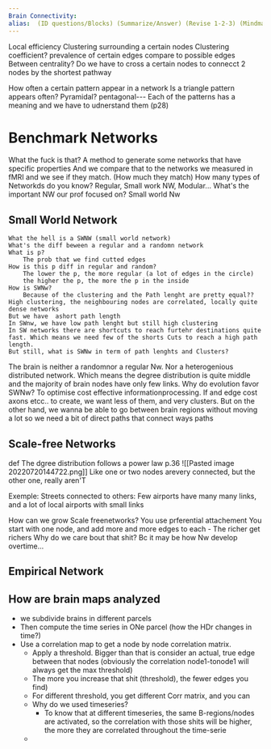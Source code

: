 ```yaml
---
Brain Connectivity: 
alias:  (ID questions/Blocks) (Summarize/Answer) (Revise 1-2-3) (Mindmap) 
---
```


Local efficiency
	Clustering surrounding a certain nodes
Clustering coefficient?
	prevalence of certain edges compare to possible edges
Between centrality?
	Do we have to cross a certain nodes to connecct 2 nodes by the shortest pathway


How often a certain pattern appear in a network
	Is a triangle pattern appears often? Pyramidal? pentagonal---
	Each of the patterns has a meaning and we have to udnerstand them (p28)

# Benchmark Networks
What the fuck is that?
	A method to generate some networks that have specific properties
	And we compare that to the networks we measured in fMRI 
	and we see if they match. (How much they match)
How many types of Networkds do you know?
	Regular, Small work NW, Modular...
What's the important NW our prof focused on?
	Small world Nw
## Small World Network
	What the hell is a SWNW (small world network)
	What's the diff beween a regular and a randomn network
	What is p?
		The prob that we find cutted edges
	How is this p diff in regular and random?
		The lower the p, the more regular (a lot of edges in the circle)
		the higher the p, the more the p in the inside
	How is SWNw?
		Because of the clustering and the Path lenght are pretty equal??
	High clustering, the neighbouring nodes are correlated, locally quite dense networks
	But we have  ashort path length
	In SWnw, we have low path lenght but still high clustering
	In SW networks there are shortcuts to reach furtehr destinations quite fast. Which means we need few of the shorts Cuts to reach a high path length.
	But still, what is SWNw in term of path lenghts and Clusters? 
The brain is neither a randomnor a regular Nw. Nor a heterogenious distributed network. Which means the degree distribution is quite middle and the majority of brain nodes have only few links. 
Why do evolution favor SWNw?
	To optimise cost effective informationprocessing. 
	If and edge cost axons etcc.. to create, we want less of them, and very clusters. But on the other hand, we wanna be able to go between brain regions without moving a lot so we need a bit of direct paths that connect ways paths

## Scale-free Networks
def
	The dgree distribution follows a power law p.36
	![[Pasted image 20220720144722.png]]
Like one or two nodes arevery connected, but the other one, really aren'T

Exemple: Streets connected to others: Few airports have many many links, and a lot of local airports with small links

How can we grow Scale freenetworks?
	You use prferential attachement
	You start with one node, and add more and more edges to each - The richer get richers
Why do we care bout that shit?
	Bc it may be how Nw develop overtime...

## Empirical Network
## How are brain maps analyzed
- we subdivide brains in different parcels
- Then compute the time series in ONe parcel (how the HDr changes in time?)
- Use a correlation map to get a node by node correlation matrix. 
	- Apply a threshold. Bigger than that is consider an actual, true edge between that nodes (obviously the correlation node1-tonode1 will always get the max threshold)
	- The more you increase that shit (threshold), the fewer edges you find)
	- For different threshold, you get different Corr matrix, and you can 
	- Why do we used timeseries?
		- To know that at different timeseries, the same B-regions/nodes are activated, so the correlation with those shits will be higher, the more they are correlated throughout the time-serie
	- 
